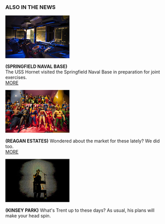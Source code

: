 ### ALSO IN THE NEWS

![Picture of the USS Hornet](img-uss-hornet-200x133.jpg)  

**(SPRINGFIELD NAVAL BASE)**  
The USS Hornet visited the Springfield
Naval Base in preparation for joint exercises.  
[MORE](/) 

![Picture of collectible figurines](img-sample-figurines-200x133.jpg)  

**(REAGAN ESTATES)** Wondered about the market for these lately?
We did too.   
[MORE](/)

![Picture of Trent Reznor](img-sample-trent-200x134.jpeg)   

**(KINSEY PARK)** What's Trent up to these days? As usual, his plans will make your head spin.



